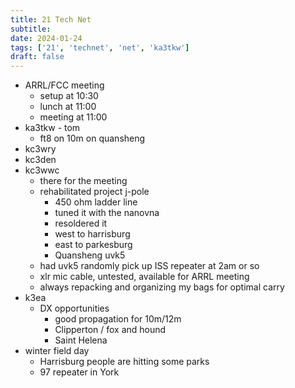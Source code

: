 ```yaml
---
title: 21 Tech Net
subtitle: 
date: 2024-01-24
tags: ['21', 'technet', 'net', 'ka3tkw']
draft: false
---
```


- ARRL/FCC meeting
  - setup at 10:30
  - lunch at 11:00
  - meeting at 11:00
- ka3tkw - tom
  - ft8 on 10m on quansheng
- kc3wry
- kc3den
- kc3wwc
  - there for the meeting
  - rehabilitated project j-pole
    - 450 ohm ladder line
    - tuned it with the nanovna
    - resoldered it
    - west to harrisburg
    - east to parkesburg
    - Quansheng uvk5
  - had uvk5 randomly pick up ISS repeater at 2am or so
  - xlr mic cable, untested, available for ARRL meeting
  - always repacking and organizing my bags for optimal carry
- k3ea
  - DX opportunities
    - good propagation for 10m/12m
    - Clipperton / fox and hound
    - Saint Helena
- winter field day
  - Harrisburg people are hitting some parks
  - 97 repeater in York
